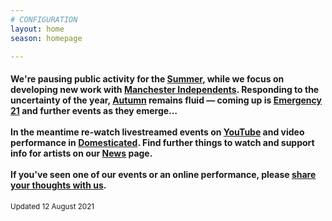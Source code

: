 ```yaml
---
# CONFIGURATION
layout: home
season: homepage

---
```

#### We're pausing public activity for the [Summer](/current/2021), while we focus on developing new work with <a href="http://manchesterindependents.co.uk" target="_blank">Manchester Independents</a>. Responding to the uncertainty of the year, [Autumn](/current/2021) remains fluid — coming up is [Emergency 21](/current/2021-emergency) and further events as they emerge…<br><br>In the meantime re-watch livestreamed events on <a href="http://bit.ly/YTwarnmcr" target="_blank">YouTube</a> and video performance in <a href="http://domesticatedonline.org" target="_blank">Domesticated</a>. Find further things to watch and support info for artists on our [News](/news) page.<br><br>If you've seen one of our events or an online performance, please <a href="http://bit.ly/warnmcrfeedback" target="_blank">share your thoughts with us</a>.        
<small>Updated 12 August 2021</small>
